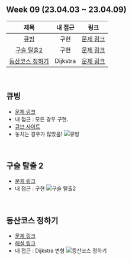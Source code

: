 ## Week 09 (23.04.03 ~ 23.04.09)
| 제목 | 내 접근 | 링크 |
| :---: | :---: | :---: |
| [큐빙](#큐빙) | 구현 | [문제 링크](https://www.acmicpc.net/problem/5373) |
| [구슬 탈출2](#구슬-탈출-2) | 구현 | [문제 링크](https://www.acmicpc.net/problem/13460) | 
| [등산코스 정하기](#등산코스-정하기) | Dijkstra | [문제 링크](https://school.programmers.co.kr/learn/courses/30/lessons/118669) |

</br>

## 큐빙
- [문제 링크](https://www.acmicpc.net/problem/5373)
- 내 접근 : 모든 경우 구현.
- [큐브 사이트](https://rubikscu.be/)
- 놓치는 경우가 많았음!
  ![큐빙](https://user-images.githubusercontent.com/75352656/231243571-870708a9-146c-4056-8f30-ff5ea7f51d8c.png)

</br>

## 구슬 탈출 2
- [문제 링크](https://www.acmicpc.net/problem/13460)
- 내 접근 : 구현
    ![구슬 탈출2](https://user-images.githubusercontent.com/75352656/231243595-83faa053-3daa-4ea7-9842-ba26a24f322b.png)

</br>

## 등산코스 정하기
- [문제 링크](https://school.programmers.co.kr/learn/courses/30/lessons/118669)
- [해설 링크](https://tech.kakao.com/2022/07/13/2022-coding-test-summer-internship/)
- 내 접근 : Dijkstra 변형
  ![등산코스 정하기](https://user-images.githubusercontent.com/75352656/231243586-becf88cc-5a3a-4581-a385-172113d18a21.png)